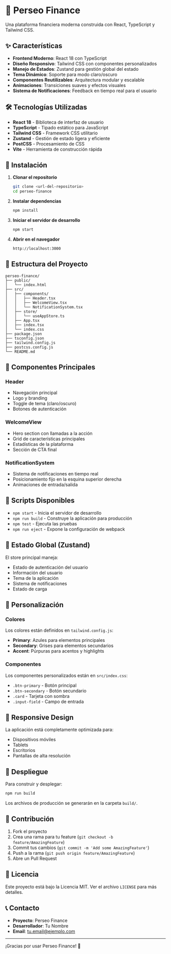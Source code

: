 # 🚀 Perseo Finance

Una plataforma financiera moderna construida con React, TypeScript y Tailwind CSS.

## ✨ Características

- **Frontend Moderno**: React 18 con TypeScript
- **Diseño Responsivo**: Tailwind CSS con componentes personalizados
- **Manejo de Estados**: Zustand para gestión global del estado
- **Tema Dinámico**: Soporte para modo claro/oscuro
- **Componentes Reutilizables**: Arquitectura modular y escalable
- **Animaciones**: Transiciones suaves y efectos visuales
- **Sistema de Notificaciones**: Feedback en tiempo real para el usuario

## 🛠️ Tecnologías Utilizadas

- **React 18** - Biblioteca de interfaz de usuario
- **TypeScript** - Tipado estático para JavaScript
- **Tailwind CSS** - Framework CSS utilitario
- **Zustand** - Gestión de estado ligera y eficiente
- **PostCSS** - Procesamiento de CSS
- **Vite** - Herramienta de construcción rápida

## 🚀 Instalación

1. **Clonar el repositorio**
   ```bash
   git clone <url-del-repositorio>
   cd perseo-finance
   ```

2. **Instalar dependencias**
   ```bash
   npm install
   ```

3. **Iniciar el servidor de desarrollo**
   ```bash
   npm start
   ```

4. **Abrir en el navegador**
   ```
   http://localhost:3000
   ```

## 📁 Estructura del Proyecto

```
perseo-finance/
├── public/
│   └── index.html
├── src/
│   ├── components/
│   │   ├── Header.tsx
│   │   ├── WelcomeView.tsx
│   │   └── NotificationSystem.tsx
│   ├── store/
│   │   └── useAppStore.ts
│   ├── App.tsx
│   ├── index.tsx
│   └── index.css
├── package.json
├── tsconfig.json
├── tailwind.config.js
├── postcss.config.js
└── README.md
```

## 🎨 Componentes Principales

### Header
- Navegación principal
- Logo y branding
- Toggle de tema (claro/oscuro)
- Botones de autenticación

### WelcomeView
- Hero section con llamadas a la acción
- Grid de características principales
- Estadísticas de la plataforma
- Sección de CTA final

### NotificationSystem
- Sistema de notificaciones en tiempo real
- Posicionamiento fijo en la esquina superior derecha
- Animaciones de entrada/salida

## 🔧 Scripts Disponibles

- `npm start` - Inicia el servidor de desarrollo
- `npm run build` - Construye la aplicación para producción
- `npm test` - Ejecuta las pruebas
- `npm run eject` - Expone la configuración de webpack

## 🎯 Estado Global (Zustand)

El store principal maneja:
- Estado de autenticación del usuario
- Información del usuario
- Tema de la aplicación
- Sistema de notificaciones
- Estado de carga

## 🌈 Personalización

### Colores
Los colores están definidos en `tailwind.config.js`:
- **Primary**: Azules para elementos principales
- **Secondary**: Grises para elementos secundarios
- **Accent**: Púrpuras para acentos y highlights

### Componentes
Los componentes personalizados están en `src/index.css`:
- `.btn-primary` - Botón principal
- `.btn-secondary` - Botón secundario
- `.card` - Tarjeta con sombra
- `.input-field` - Campo de entrada

## 📱 Responsive Design

La aplicación está completamente optimizada para:
- Dispositivos móviles
- Tablets
- Escritorios
- Pantallas de alta resolución

## 🚀 Despliegue

Para construir y desplegar:

```bash
npm run build
```

Los archivos de producción se generarán en la carpeta `build/`.

## 🤝 Contribución

1. Fork el proyecto
2. Crea una rama para tu feature (`git checkout -b feature/AmazingFeature`)
3. Commit tus cambios (`git commit -m 'Add some AmazingFeature'`)
4. Push a la rama (`git push origin feature/AmazingFeature`)
5. Abre un Pull Request

## 📄 Licencia

Este proyecto está bajo la Licencia MIT. Ver el archivo `LICENSE` para más detalles.

## 📞 Contacto

- **Proyecto**: Perseo Finance
- **Desarrollador**: Tu Nombre
- **Email**: tu.email@ejemplo.com

---

¡Gracias por usar Perseo Finance! 🎉
